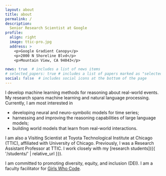 ```yaml
---
layout: about
title: about
permalink: /
description: 
  Senior Research Scientist at Google
profile:
  align: right
  image: ttic-pro.jpg
  address: >
    <p>Google Gradient Canopy</p>
    <p>2000 N Shoreline Blvd</p>
    <p>Mountain View, CA 94043</p>

news: true  # includes a list of news items
# selected_papers: true # includes a list of papers marked as "selected={true}"
social: false  # includes social icons at the bottom of the page
---
```


<!-- I am a computer scientist.  -->
<!-- I am currently a Research Assistant Professor at Toyota Technological Institute at Chicago (TTIC).  -->
I develop machine learning methods for reasoning about real-world events. 
My research spans machine learning and natural language processing. 
Currently, I am most interested in 
- developing neural and neuro-symbolic models for time series; 
- harnessing and improving the reasoning capabilities of large language models; 
- building world models that learn from real-world interactions.  


<!-- **I am looking for talented undergrad/Masters/PhD students to work with on interesting research projects. Please read [this post]({{ '/recruitment/' | relative_url }}) for more details.** -->
<!-- **I am currently looking for 1--2 research assistants. Please read [this post]({{ '/recruitment/' | relative_url }}) for more details.** -->

I am also a Visiting Scientist at Toyota Technological Institute at Chicago (TTIC), affiliated with University of Chicago. 
Previously, I was a Research Assistant Professor at TTIC. 
I work closely with my [research students]({{ '/students/' | relative_url }}).
<!-- My research students can be found [HERE]({{ '/students/' | relative_url }}).  -->

I am committed to promoting diversity, equity, and inclusion (DEI). 
I am a faculty facilitator for [Girls Who Code](https://girlswhocode.com/). 

<!-- **<span style="color:red">I am on job market for tenure-track faculty positions starting in 2024.</span>** -->
